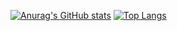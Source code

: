 <!--
**YJ0522771/YJ0522771** is a ✨ _special_ ✨ repository because its `README.md` (this file) appears on your GitHub profile.

Here are some ideas to get you started:

- 🔭 I’m currently working on ...
- 🌱 I’m currently learning ...
- 👯 I’m looking to collaborate on ...
- 🤔 I’m looking for help with ...
- 💬 Ask me about ...
- 📫 How to reach me: ...
- 😄 Pronouns: ...
- ⚡ Fun fact: ...
-->

[![Anurag's GitHub stats](https://github-readme-stats.vercel.app/api?username=YJ0522771)](https://github.com/anuraghazra/github-readme-stats)
[![Top Langs](https://github-readme-stats.vercel.app/api/top-langs/?username=YJ0522771)](https://github.com/anuraghazra/github-readme-stats)
